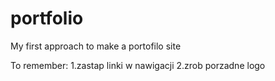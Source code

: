 # portfolio
My first approach to make a portofilo site

To remember:
1.zastap linki w nawigacji
2.zrob porzadne logo
